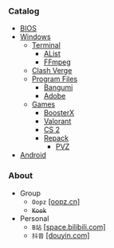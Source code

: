 ### Catalog
- [BIOS](/bios.md)
- [Windows](/windows/windows.md)
  - [Terminal](/windows/terminal.md)
    - [AList](/terminal/alist.md)
    - [FFmpeg](/terminal/ffmpeg.md)
  - [Clash Verge](/windows/clash-verge.md)
  - [Program Files](/windows/program-files.md)
    - [Bangumi](/windows/program-files/bangumi.md)
    - [Adobe](/windows/program-files/adobe.md)
  - [Games](/windows/games/games.md)
    - [BoosterX](/windows/games/boosterx.md)
    - [Valorant](/windows/games/valorant.md)
    - [CS 2](/windows/games/cs-2/cs-2.md)
    - [Repack](/windows/games/repack/repack.md)
      - [PVZ](/windows/games/repack/pvzhe.md)
- [Android](/android/android.md)

### About
* Group
  * `Oopz` [[oopz.cn]](https://oopz.cn/i/jMbLMT)
  * ~~`Kook`~~
* Personal
  * `B站` [[space.bilibili.com]](https://space.bilibili.com/13790079)
  * `抖音` [[douyin.com]](https://www.douyin.com/user/MS4wLjABAAAAUP1PTicjItw9J-CVLw0JiNEQyY3arAWKl3IFfxYSy94)
